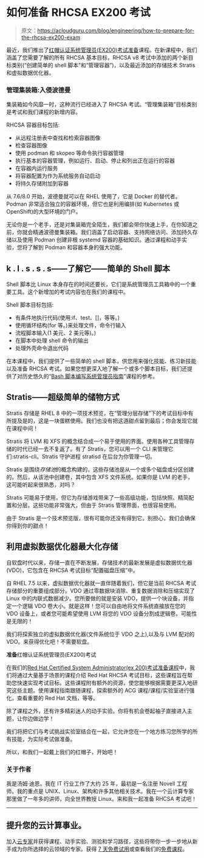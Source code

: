 # 如何准备 RHCSA EX200 考试

> 原文：<https://acloudguru.com/blog/engineering/how-to-prepare-for-the-rhcsa-ex200-exam>

最近，我们推出了[红帽认证系统管理员(EX200)考试准备](https://acloudguru.com/course/red-hat-certified-system-administrator-ex200-exam-prep)课程。在新课程中，我们涵盖了您需要了解的所有 RHCSA 基本目标，RHCSA v8 考试中添加的两个新目标类别(“创建简单的 shell 脚本”和“管理容器”)，以及最近添加的存储技术 Stratis 和虚拟数据优化器。

### 管理集装箱:入侵波德曼

集装箱如今风靡一时，这种流行已经进入了 RHCSA 考试。“管理集装箱”目标类别是考试和我们课程的新增内容。

RHCSA 容器目标包括:

*   从远程注册表中查找和检索容器图像
*   检查容器图像
*   使用 podman 和 skopeo 等命令执行容器管理
*   执行基本的容器管理，例如运行、启动、停止和列出正在运行的容器
*   在容器内运行服务
*   将容器配置为作为系统服务自动启动
*   将持久存储附加到容器

从 7.6/8.0 开始，波德曼就可以在 RHEL 使用了，它是 Docker 的替代者。Podman 非常适合独立的容器环境，但它也是利用编排(如 Kubernetes 或 OpenShift)的大型环境的门户。

无论你是一个老手，还是对集装箱完全陌生，我们都会带你快速上手，在你知道之前，你就会精通波德曼集装箱。我们涵盖了启动容器、支持网络访问、添加持久存储以及使用 Podman 创建非根 systemd 容器的基础知识。通过课程和动手实验，您将了解到 Podman 和容器本身的强大功能。

## **k . I . s . s . s——了解它——简单的 Shell 脚本**

Shell 脚本比 Linux 本身存在的时间还要长，它们是系统管理员工具箱中的一个重要工具。这个新增加的考试内容也在我们的课程中。

Shell 脚本目标包括:

*   有条件地执行代码(使用:if、test、[]，等等。)
*   使用循环结构(for 等。)来处理文件，命令行输入
*   流程脚本输入(1 美元、2 美元等)。)
*   在脚本中处理 shell 命令的输出
*   处理外壳命令退出代码

在本课程中，我们提供了一些简单的 shell 脚本，供您用来强化技能、练习新技能以及准备 RHCSA 考试。如果您想更深入地了解一个或多个脚本目标，我们还提供了对历史悠久的“[Bash 脚本编写系统管理员指南](https://acloudguru.com/course/the-system-administrators-guide-to-bash-scripting-2)”课程的参考。

## **Stratis——超级简单的储物方式**

Stratis 存储是 RHEL 8 中的一项技术预览，在“管理分层存储”下的考试目标中有所提及是的，这是一块蛋糕使用。我们也没有把这道甜点留到最后；你会发现它就在课程中间！

Stratis 将 LVM 和 XFS 的概念结合成一个易于使用的界面。使用各种工具管理存储的时代已经一去不复返了。有了 Stratis，您可以用一个 CLI 来管理它们:stratis-cli。Stratis 守护进程 stratisd 在后台为你管理一切。

Stratis 是围绕*存储池*的概念构建的，这些存储池是从一个或多个磁盘或分区创建的。然后，从该池中创建卷，其中包含 XFS 文件系统。如果你是 LVM 的老手，这可能听起来很熟悉，对吗？

Stratis 可能易于使用，但它为存储游戏带来了一些高级功能，包括快照、精简配置和分层。这些功能非常强大，但由于 Stratis 管理界面，也很容易使用。

由于 Stratis 是一个技术预览版，很有可能你还没有得到它。别担心，我们会确保你得到你的甜点！

## 利用虚拟数据优化器最大化存储

自软盘时代以来，存储一直在不断发展，存储技术的最新发展是虚拟数据优化器(VDO)，它包含在 RHCSA 考试目标“配置磁盘压缩”中。

自 RHEL 7.5 以来，虚拟数据优化器就一直伴随着我们，但它是当前 RHCSA 考试存储部分的重要组成部分。VDO 通过零数据块消除、重复数据消除和压缩实现了 Linux 中的内联式数据减少。您所要做的就是安装 VDO，提供一个块设备，并指定一个逻辑 VDO 卷大小。就是这样！您可以自由地将文件系统直接放在您的 VDO 设备上，或者您可能希望使用 LVM 将您的 VDO 设备分割成逻辑卷。可能性是无限的！

我们将探索独立的虚拟数据优化器(文件系统位于 VDO 之上),以及与 LVM 配对的 VDO。来获得优化吧！不需要软盘。

**准备**红帽认证系统管理员(EX200)考试

在我们的[Red Hat Certified System Administrator(ex 200)考试准备课程](https://acloudguru.com/course/red-hat-certified-system-administrator-ex200-exam-prep)中，我们将通过大量基于场景的课程介绍 Red Hat RHCSA 考试目标，这些课程旨在帮助您快速实现考试目标。这些课程附有额外的资源，使您能够根据需要更深入地研究这些主题。使用课程指南跟随课程，探索额外的 ACG 课程/课程/实验室进行强化，查看重要的 Red Hat 文档，等等。

除了课程之外，还有许多精彩迷人的动手实验。你将有机会卷起袖子直接进入主题，让你边做边学！

我们将把它们与考试挑战实验室结合在一起，它允许您在一个地方练习您所学的所有技能，为实际考试做准备。

所以，和我们一起戴上我们的红帽子，开始吧！

### **关于作者**

我是汤姆·迪恩。我在 IT 行业工作了大约 25 年，最初是一名注册 Novell 工程师。我的重点是 UNIX、Linux、架构和许多其他相关技术。我在一个云计算专家那里做了一年多的讲师，向全世界教授 Linux。来和我一起准备 RHCSA 考试吧！

* * *

## **提升您的云计算事业。**

加入[云专家](https://acloudguru.com/pricing)并获得课程、动手实验、测验和学习路径，这些将带你一步一步地从新手成为你所选择的云领域的专家。获得 [7 天免费试用](https://acloudguru.com/pricing)或查看我们的[免费课程](https://acloudguru.com/blog/news/whats-free-at-acg-may-2021)。